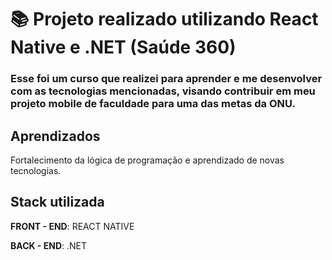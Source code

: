 
# 📚 Projeto realizado utilizando React Native e .NET (Saúde 360)

### Esse foi um curso que realizei para aprender e me desenvolver com as tecnologias mencionadas, visando contribuir em meu projeto mobile de faculdade para uma das metas da ONU.




## Aprendizados

Fortalecimento da lógica de programação e aprendizado de novas tecnologias. 

## Stack utilizada

**FRONT - END**: REACT NATIVE

**BACK - END**: .NET 

